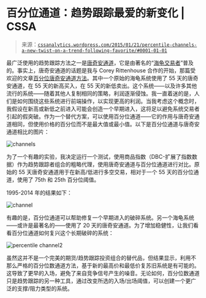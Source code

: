 <!--yml

分类：未分类

date: 2024-05-12 17:49:30

-->

# 百分位通道：趋势跟踪最爱的新变化 | CSSA

> 来源：[`cssanalytics.wordpress.com/2015/01/21/percentile-channels-a-new-twist-on-a-trend-following-favorite/#0001-01-01`](https://cssanalytics.wordpress.com/2015/01/21/percentile-channels-a-new-twist-on-a-trend-following-favorite/#0001-01-01)

最广泛使用的趋势跟踪方法之一是[唐奇安通道](http://en.wikipedia.org/wiki/Donchian_channel)，它是由著名的“[海龟交易者](http://turtletrader.com/)”普及的。事实上，唐奇安通道的话题是我与 Corey Rittenhouse 合作的开始，那篇受欢迎的文章[百分位唐奇安通道方法](https://cssanalytics.wordpress.com/2009/08/10/quick-take-percent-exposure-donchian-channel-method/ "Quick Take: Percent Exposure Donchian Channel Method")。其中一个原始的海龟系统使用了 55 天的唐奇安通道，在 55 天的新高买入，在 55 天的新低卖出。这个系统——以及许多其他流行的系统——随着其他人复制相同的策略，利润逐渐侵蚀。我一直着迷的是，人们是如何围绕这些系统进行前端操作，以实现更高的利润。当我考虑这个概念时，我假设在新高或新低之前进入可能会创造一个早期进入，这将足以避免系统交易者引起的假突破。作为一个替代方案，可以使用百分位通道——它的作用与唐奇安通道相同，但使用价格的百分位而不是最大值或最小值。以下是百分位通道与唐奇安通道相比的图片：

![channels](https://cssanalytics.files.wordpress.com/2015/01/channels.png)

为了一个有趣的实验，我决定运行一个测试，使用商品指数（DBC-扩展了指数数据）作为趋势跟踪者组合的粗略代理，使用唐奇安通道与百分位通道进行对比。原始的 55 天唐奇安通道用于在新高/低进行多空交易，相对于一个 55 天的百分位通道，使用了 75th 和 25th 百分位阈值。

1995-2014 年的结果如下：

![channel](https://cssanalytics.files.wordpress.com/2015/01/channel.png)

有趣的是，百分位通道可以帮助修复一个早期进入的破碎系统。另一个海龟系统——或许是最著名的——使用了 20 天的唐奇安通道。为了增加稳健性，让我们看看百分位通道如何复兴这个长期破碎的系统：

![percentile channel2](https://cssanalytics.files.wordpress.com/2015/01/percentile-channel2.png)

虽然这并不是一个完美的期货/趋势跟踪投资组合的替代品，但结果显示，利用不那么严格的百分位数通道方法，基于新的最高价和最低价复苏旧系统是有可能的。这导致了更早的入场，避免了来自竞争信号产生的噪音。无论如何，百分位数通道只是趋势跟踪的另一种工具，通过改变所选的入场/出场阈值，可以创建一个更广泛的支撑/阻力类型的系统。

